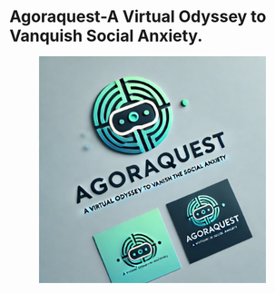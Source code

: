 # Agoraquest-A Virtual Odyssey to Vanquish Social Anxiety.
<!-- PROJECT LOGO -->
<div align="center">
   <a href="http://github.com/Monasha1992/det-agoraquest">
      <img src="images/logo.webp" alt="Logo" width="400">
   </a>




   



